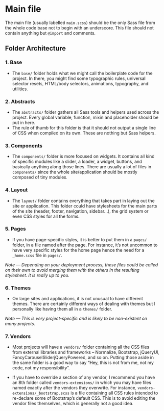 # Main file

The main file (usually labelled `main.scss`) should be the only Sass file from the whole code base not to begin with an underscore. This file should not contain anything but `@import` and comments.

## Folder Architecture

### 1. Base
- The `base/` folder holds what we might call the boilerplate code for the project. In there, you might find some typographic rules, universal selector resets, HTML/body selectors, animations, typography, and utilities.

### 2. Abstracts 
- The `abstracts/` folder gathers all Sass tools and helpers used across the project. Every global variable, function, mixin and placeholder should be put in here. 
- The rule of thumb for this folder is that it should not output a single line of CSS when compiled on its own. These are nothing but Sass helpers.

### 3. Components
- The `components/` folder is more focused on widgets. It contains all kind of specific modules like a slider, a loader, a widget, buttons, and basically anything along those lines. There are usually a lot of files in `components/` since the whole site/application should be mostly composed of tiny modules.

### 4. Layout
- The `layout/` folder contains everything that takes part in laying out the site or application. This folder could have stylesheets for the main parts of the site (header, footer, navigation, sidebar…), the grid system or even CSS styles for all the forms.

### 5. Pages
- If you have page-specific styles, it is better to put them in a `pages/` folder, in a file named after the page. For instance, it’s not uncommon to have very specific styles for the home page hence the need for a `_home.scss` file in `pages/`.

*Note — Depending on your deployment process, these files could be called on their own to avoid merging them with the others in the resulting stylesheet. It is really up to you.*

### 6. Themes
- On large sites and applications, it is not unusual to have different themes. There are certainly different ways of dealing with themes but I personally like having them all in a `themes/` folder.

*Note — This is very project-specific and is likely to be non-existent on many projects.*

### 7. Vendors
- Most projects will have a `vendors/` folder containing all the CSS files from external libraries and frameworks – Normalize, Bootstrap, jQueryUI, FancyCarouselSliderjQueryPowered, and so on. Putting those aside in the same folder is a good way to say “Hey, this is not from me, not my code, not my responsibility”.

- If you have to override a section of any vendor, I recommend you have an 8th folder called `vendors-extensions/` in which you may have files named exactly after the vendors they overwrite. For instance, `vendors-extensions/_bootstrap.scss` is a file containing all CSS rules intended to re-declare some of Bootstrap’s default CSS. This is to avoid editing the vendor files themselves, which is generally not a good idea.